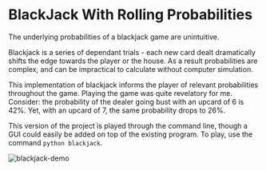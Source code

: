 # BlackJack With Rolling Probabilities
The underlying probabilities of a blackjack game are unintuitive. 

Blackjack is a series of dependant trials - each new card dealt dramatically shifts the edge towards the player or the house. As a result probabilities are complex, and can be impractical to calculate without computer simulation.

This implementation of blackjack informs the player of relevant probabilities throughout the game. Playing the game was quite revelatory for me. Consider: the probability of the dealer going bust with an upcard of 6 is 42%. Yet, with an upcard of 7, the same probability drops to 26%.

This version of the project is played through the command line, though a GUI could easily be added on top of the existing program. To play, use the command ```python blackjack```.

![blackjack-demo](https://user-images.githubusercontent.com/50002504/151095848-ad83d455-6e1f-4e7e-acba-3a7dd288a4e9.jpg)
